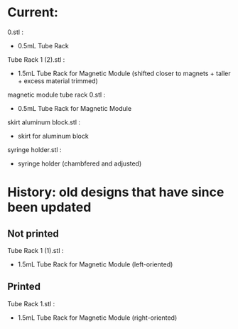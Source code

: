 # Current:
0.stl : 
- 0.5mL Tube Rack
  
Tube Rack 1 (2).stl : 
- 1.5mL Tube Rack for Magnetic Module (shifted closer to magnets + taller + excess material trimmed)
  
magnetic module tube rack 0.stl : 
- 0.5mL Tube Rack for Magnetic Module
  
skirt aluminum block.stl : 
- skirt for aluminum block
  
syringe holder.stl : 
- syringe holder (chambfered and adjusted)

# History: old designs that have since been updated

## Not printed
Tube Rack 1 (1).stl : 
- 1.5mL Tube Rack for Magnetic Module (left-oriented)

## Printed
Tube Rack 1.stl : 
- 1.5mL Tube Rack for Magnetic Module (right-oriented)
